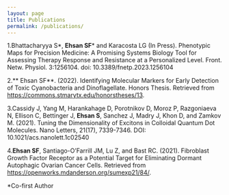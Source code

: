 ```yaml
---
layout: page
title: Publications
permalink: /publications/
---
```

1.Bhattacharyya S*, **Ehsan SF*** and Karacosta LG (In Press). Phenotypic Maps for Precision Medicine: A Promising Systems Biology Tool for Assessing Therapy Response and Resistance at a Personalized Level. Front. Netw. Physiol. 3:1256104. doi: 10.3389/fnetp.2023.1256104 

2.** Ehsan SF**. (2022). Identifying Molecular Markers for Early Detection of Toxic Cyanobacteria and Dinoflagellate. Honors Thesis. Retrieved from https://commons.stmarytx.edu/honorstheses/13. 

3.Cassidy J, Yang M, Harankahage D, Porotnikov D, Moroz P, Razgoniaeva N, Ellison C, Bettinger J, **Ehsan S**, Sanchez J, Madry J, Khon D, and Zamkov M. (2021). Tuning the Dimensionality of Excitons in Colloidal Quantum Dot Molecules. Nano Letters, 21(17), 7339-7346. DOI: 10.1021/acs.nanolett.1c02540 

4.**Ehsan SF**, Santiago-O’Farrill JM, Lu Z, and Bast RC. (2021). Fibroblast Growth Factor Receptor as a Potential Target for Eliminating Dormant Autophagic Ovarian Cancer Cells. Retrieved from https://openworks.mdanderson.org/sumexp21/84/. 

*Co-first Author 
